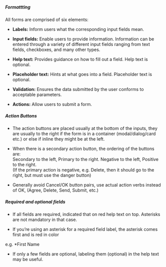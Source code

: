 ##### Formattting

All forms are comprised of six elements:

- **Labels:** Inform users what the corresponding input fields mean.

- **Input fields:** Enable users to provide information. Information can be entered through a variety of different input fields ranging from text fields, checkboxes, and many other types.

- **Help text:** Provides guidance on how to fill out a field. Help text is optional.

- **Placeholder text:** Hints at what goes into a field. Placeholder text is optional.

- **Validation:** Ensures the data submitted by the user conforms to acceptable parameters.

- **Actions:** Allow users to submit a form.

##### Action Buttons

- The action buttons are placed usually at the bottom of the inputs, they are usually to the right if the form is in a container (modal/dialog/card etc.) or else if inline they might be at the left.

- When there is a secondary action button, the ordering of the buttons are:  
  Secondary to the left, Primary to the right.
  Negative to the left, Positive to the right.  
  (If the primary action is negative, e.g. Delete, then it should go to the right, but must use the danger button)

- Generally avoid Cancel/OK button pairs, use actual action verbs instead of OK, (Agree, Delete, Send, Submit, etc.)

##### Required and optional fields

- If all fields are required, indicated that on red help text on top. Asterisks are not mandatory in that case.

- If you’re using an asterisk for a required field label, the asterisk comes first and is red in color

e.g. \*First Name

- If only a few fields are optional, labeling them (optional) in the help text may be useful.
